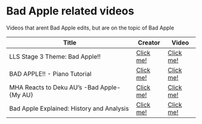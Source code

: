 # Bad Apple related videos

Videos that arent Bad Apple edits, but are on the topic of Bad Apple

| Title             | Creator                     | Video                                        |
| ----------------- | --------------------------- | -------------------------------------------- |
| LLS Stage 3 Theme: Bad Apple!! | [Click me!](https://youtube.com/channel/UCVyAAa4tuoeUITvm9suhxWA)| [Click me!](https://youtube.com/watch?v=3kXx6f7qaa8) |
| BAD APPLE!! - Piano Tutorial | [Click me!](https://youtube.com/channel/UCzTR9iSH-TFC4-ocDS_ll4A)| [Click me!](https://youtube.com/watch?v=tW3oXdl1E64) |
| MHA Reacts to Deku AU’s -Bad Apple- {My AU} | [Click me!](https://youtube.com/channel/UCS4b87h_BGQQO_ZuH7ELXLA)| [Click me!](https://youtube.com/watch?v=C2kv1EjJrec) |
| Bad Apple Explained: History and Analysis | [Click me!](https://youtube.com/channel/UCLLxy5P3iu6G3rxhQ9Icpxg)| [Click me!](https://youtube.com/watch?v=6QY4ekac1_Q) |